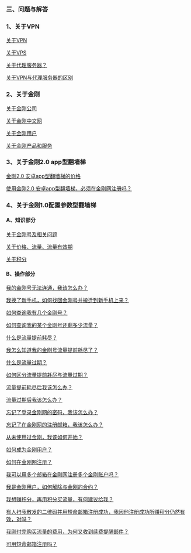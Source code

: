 ### 三、问题与解答
### 1、关于VPN

[关于VPN](https://a2zitpro.github.io/web/aboutvpn)

[关于VPS]()

[关于代理服务器？](https://a2zitpro.github.io/web/关于代理服务器)

[关于VPN与代理服务器的区别]( )

### 2、关于金刚

[关于金刚公司](https://a2zitpro.github.io/web/金刚公司)

[关于金刚中文网](https://a2zitpro.github.io/web/金刚中文网)

[关于金刚用户](https://a2zitpro.github.io/web/金刚用户)

[关于金刚产品和服务](https://a2zitpro.github.io/web/金刚产品和服务)

### 3、关于金刚2.0 app型翻墙梯

[金刚2.0 安卓app型翻墙梯的价格](https://a2zitpro.github.io/web/金刚2.0安卓app型翻墙梯的价格)

[使用金刚2.0 安卓app型翻墙梯，必须在金刚网注册吗？](https://a2zitpro.github.io/web/使用金刚2.0安卓app型翻墙梯不必在金刚网注册)

### 4、关于金刚1.0配置参数型翻墙梯

#### A、知识部分

[关于金刚号及相关问题](https://a2zitpro.github.io/web/金刚号及相关问题)

[关于价格、流量、流量有效期](https://a2zitpro.github.io/web/price_of_L2TP)

[关于积分](https://a2zitpro.github.io/web/积分)


#### B、操作部分

[我的金刚号无法连通，我该怎么办？](https://a2zitpro.github.io/web/找回参数)

[我换了新手机，如何找回金刚号并搬迁到新手机上来？](https://a2zitpro.github.io/web/找回参数)

[如何查询我有几个金刚号？](https://a2zitpro.github.io/web/查询名下金刚号)

[如何查询我的某个金刚号还剩多少流量？](https://a2zitpro.github.io/web/查询名下金刚号)

[什么是流量提前耗尽？](https://a2zitpro.github.io/web/流量提前耗尽)

[我怎么知道我的金刚号流量提前耗尽了？](https://a2zitpro.github.io/web/流量提前耗尽的识别)

[什么是流量过期？](https://a2zitpro.github.io/web/流量过期)

[如何区分流量提前耗尽与流量过期？]()

[流量提前耗尽后我该怎么办？]()

[流量过期后我该怎么办？]()

[忘记了登录金刚网的密码，我该怎么办？](https://a2zitpro.github.io/web/忘记密码)

[忘记了在金刚网的注册邮箱，我该怎么办？]()

[从未使用过金刚，我该如何开始？]()

[如何成为金刚用户？]()

[如何在金刚网注册？]()

[我可以用多个邮箱在金刚网注册多个金刚账户吗？](https://a2zitpro.github.io/web/多邮箱注册)

[我是金刚用户，如何解除与金刚的合约？]()

[我想赚积分，再用积分买流量，有何建议给我？]()

[有人扫我散发的二维码并用短命邮箱注册成功，我因他注册成功所赚积分仍然有效，对吗？](https://a2zitpro.github.io/web/短命邮箱注册之奖励积分)

[我刚付完购买流量的费用，为何又收到续费提醒邮件？](https://a2zitpro.github.io/web/)

[可用短命邮箱注册吗？](https://a2zitpro.github.io/web/短命邮箱注册)

[]()

[]()

[]()

[]()


[]()

[]()

[]()

[]()

[]()

[]()

[]()

[]()

[]()

[]()

[]()

[]()

[]()

[]()

[]()

[]()

[]()

[]()

[]()

[]()


[]()

[]()

[]()

[]()

[]()

[]()

[]()

[]()

[]()

[]()

[]()

[]()
